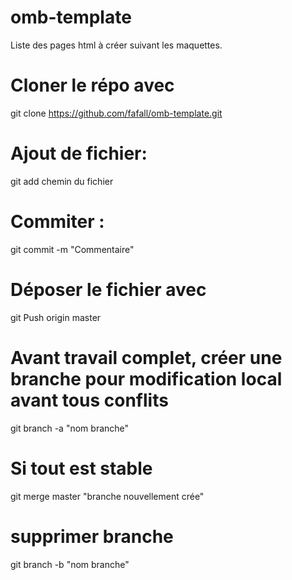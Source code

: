 # omb-template
Liste des pages html à créer suivant les maquettes.

# Cloner le répo avec
git clone https://github.com/fafall/omb-template.git

# Ajout de fichier:

git add chemin du fichier

# Commiter :

git commit -m "Commentaire"

# Déposer le fichier avec

git Push origin master

# Avant travail complet, créer une branche pour modification local avant tous conflits

git branch -a  "nom branche"

# Si tout est stable

git merge master "branche nouvellement crée"

# supprimer branche

git branch -b "nom branche"

